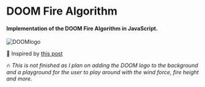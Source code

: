 # DOOM Fire Algorithm
#### Implementation of the DOOM Fire Algorithm in JavaScript.


![DOOMlogo](https://i.pinimg.com/originals/c3/a6/d3/c3a6d3de3b3f95995a32361a53f311cb.jpg)

:page_facing_up: Inspired by [this post](http://fabiensanglard.net/doom_fire_psx/)

:fire: _This is not finished as I plan on adding the DOOM logo to the background and a playground for the user to play around with the wind force, fire height and more._
